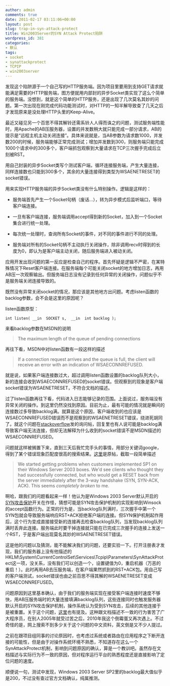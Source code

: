 ```yaml
---
author: admin
comments: true
date: 2011-02-17 03:11:06+00:00
layout: post
slug: trap-in-syn-attack-protect
title: Win2003Server的SYN Attack Protect陷阱
wordpress_id: 381
categories:
- 默认
tags:
- socket
- synattackprotect
- TCPIP
- win2003server
---
```




发现这个陷阱源于一个自己写的HTTP服务端。因为项目里要用到支持GET请求就能满足需要的HTTP服务端，图方便就用内部封的异步Socket类实现了这么个简单的服务端。没想到，就是这个简单的HTTP服务，还是出现了几次莫名其妙的问题。第一次出现在刚完成代码功能测试时，对HTTP的一知半解导致查了几天之后才发现原来是没处理HTTP头里的Keep-Alive。

最近又碰见另一个百思不得其解铃还需系铃人人得而诛之的问题，测试服务端性能时，用Apache的AB压服务器，设置的并发数稍大就只能完成一部分请求，AB的提示是“远程主机主动关闭连接”。具体来说就是，当AB参数为请求数1000，并发数200的时候，服务端能够正常完成测试；增加并发数到300，则服务端只能完成1000个请求中的300多个，客户端抓包观察到大量请求在TCP三次握手完成后立刻被RST。

用自己封装的异步Socket类写个测试客户端，循环连接服务端，产生大量连接，同样连接数也只能到300多个，其余的大量连接得到类型为WSAENETRESET的socket错误。

用来实现HTTP服务端的异步Socket类没有什么特别操作。逻辑是这样的：



	
  * 服务端首先产生一个Socket句柄（废话...），转为异步模式后监听端口，等待客户端连接。

	
  * 一旦有客户端连接，服务端调用accept得到新的Socket，加入到一个Socket集合进行统一处理。

	
  * 每次统一处理时，查询所有Socket的事件，对不同的事件进行不同的处理。

	
  * 服务端对所有的Socket句柄不主动执行关闭操作，除非调用recv时得到的长度为0，即认为是客户端主动关闭，随后服务端进入被动关闭。


应用开发出现问题的第一反应是检查自己的程序。首先怀疑是逻辑不严密，在某特殊情况下Reset客户端连接。在服务端每个可能关闭socket的地方增加日志，再用AB压一次观察输出。但服务端日志没有记录到任何异常的关闭操作，问题似乎不是服务端关闭连接导致的。

既然没有异常关闭socket的情况，那应该是其他地方出问题。考虑listen函数的backlog参数，会不会是这里的原因呢？

listen函数原型：

    
    int listen( __in  SOCKET s,  __in  int backlog );


来看backlog参数在MSDN的说明


> The maximum length of the queue of pending connections


再往下看，MSDN中对listen函数有一段这样的描述


> If a connection request arrives and the queue is full, the client will receive an error with an indication of WSAECONNREFUSED.


就是说，如果客户端连接数过大，超过调用listen函数设置的backlog队列大小，新的连接会收到WSAECONNREFUSED的socket错误。但观察到的现象是客户端socket错误为WSAENETRESET，不符合文档的描述。

过了listen函数再往下看，代码进入日志能够记录的范围。上面说过，服务端没有异常关闭的操作。到这里仍然没找到原因。目前为止，最有可能的情况就是瞬间的连接数过多导致backlog满。就算是这个原因，客户端收到的也应该是WSAECONNREFUSED错误而不是观察到的WSAENETRESET错误，绕进死胡同了。就这个问题在[stackoverflow](http://stackoverflow.com/)发的询问帖，回复里也有人说可能是backlog满导致客户端无法连接，但却无法解释为什么收到的socket错误不是MSDN描述的WSAECONNREFUSED。

问题就这样被搁置下来，直到三天后我忙完手头的事情，用部分关键词google，得到了某个错误现象匹配度很高的搜索结果。[这里](http://www.tech-archive.net/Archive/Development/microsoft.public.win32.programmer.networks/2005-10/msg00313.html)是原帖，截取一段简单描述


> We started getting problems when customers implemented SP1 on their Windows Server 2003
boxes. We'd see clients who thought they had successfully connected, but who would get a
RESET back from the server immediately after the 3-way handshake (SYN, SYN-ACK, ACK). This
seems *completely broken* to me.


啊哈，跟我们的问题看起来一样！他认为是Windows 2003 Server默认开启的[SYN攻击保护](http://technet.microsoft.com/en-us/library/cc781167(WS.10).aspx)开关在作怪，猜想可能是SYN攻击保护机制的实现影响到Winsock的accept函数行为。正常的行为是，当backlog队列满时，三次握手中第一个SYN包就会导致服务端响应RST+ACK拒绝客户端的连接。但SYN保护机制起作用后，这个行为变成直接接受新的连接再去检查backlog队列，当发现backlog队列满时丢弃此连接。服务端此时要干掉连接就只能在已完成三次握手的连接上发送一个RST，于是客户端出现莫名其妙的WSAENETRESET错误。

这是他的问题以及猜测，能不能解决我们的问题，还要实验一下。打开注册表才发现，我们的服务器上没有他描述的HKLM\System\CurrentControlSet\Services\Tcpip\Parameters\SynAttackProtect这一项，没关系，没有我们可以创造一个，设置键值为0，重启机器（万恶的重启！）。此时再用AB去压服务端，在客户端果然抓到的RST+ACK包。用自己写的客户端测试，socket错误也由之前百思不得其解的WSAENETRESET变成WSAECONNREFUSED。

问题原因到这里基本确认，由于我们的服务端实现在接受客户端连接时速度不够快，用AB压服务端时的大量连接填满backlog队列，这些连接同时也触发服务器默认开启的SYN攻击保护机制，操作系统认为受到SYN攻击，后续的其他连接于是被重置。关于这个问题，[这里](http://blogs.msdn.com/b/wndp/archive/2005/12/09/502256.aspx)也有提及。这种跟文档描述不一致的行为害苦了广大程序员，在别人2005年就受过苦之后，2010年我这个倒霉蛋又再次遇上。不过奇怪的是，网上搜索不到多少关于这个问题的中文资料，英文倒是又不少人提过。

之前在跟项目组同事的讨论原因时，也考虑过系统或者路由在应用程序之下断开连接的可能性，但是由于对操作系统环境不熟悉，不知道存在这么一个SynAttackProtect机制，影响到问题原因的确认，算是一个教训吧。虽然存在文档描述与实际行为不一致的原因，但对程序运行平台的熟悉程度还是直接影响了定位问题的速度。

顺便说一句，测试中发现，Windows 2003 Server SP2里的backlog最大值似乎是200，不过没有查过官方文档确认，纯属推测。


